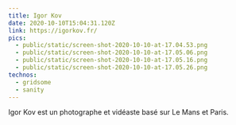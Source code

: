 ```yaml
---
title: Igor Kov
date: 2020-10-10T15:04:31.120Z
link: https://igorkov.fr/
pics:
  - public/static/screen-shot-2020-10-10-at-17.04.53.png
  - public/static/screen-shot-2020-10-10-at-17.05.06.png
  - public/static/screen-shot-2020-10-10-at-17.05.16.png
  - public/static/screen-shot-2020-10-10-at-17.05.26.png
technos:
  - gridsome
  - sanity
---
```

Igor Kov est un photographe et vidéaste basé sur Le Mans et Paris.